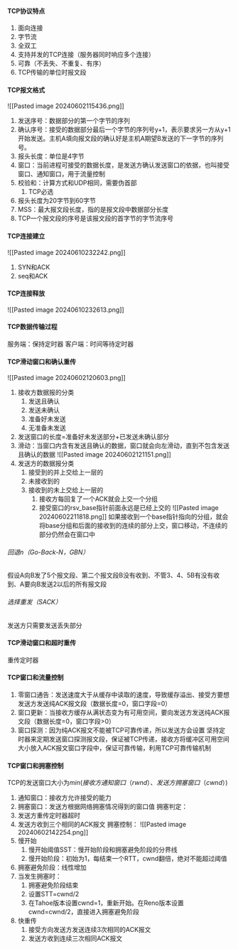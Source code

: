 #### TCP协议特点
1. 面向连接
2. 字节流
3. 全双工
4. 支持并发的TCP连接（服务器同时响应多个连接）
5. 可靠（不丢失、不重复、有序）
6. TCP传输的单位时报文段
#### TCP报文格式
![[Pasted image 20240602115436.png]]
1. 发送序号：数据部分的第一个字节的序列
2. 确认序号：接受的数据部分最后一个字节的序列号y+1，表示要求另一方从y+1开始发送。主机A填向报文段的确认好是主机A期望B发送的下一字节的序列号。
3. 报头长度：单位是4字节
4. 窗口：当前进程可接受的数据长度，是发送方确认发送窗口的依据，也叫接受窗口、通知窗口，用于流量控制
5. 校验和：计算方式和UDP相同，需要伪首部
	1. TCP必选
6. 报头长度为20字节到60字节
7. MSS：最大报文段长度，指的是报文段中数据部分长度
8. TCP一个报文段的序号是该报文段的首字节的字节流序号
#### TCP连接建立
![[Pasted image 20240610232242.png]]
1. SYN和ACK
2. seq和ACK
#### TCP连接释放
![[Pasted image 20240610232613.png]]

#### TCP数据传输过程
服务端：保持定时器
客户端：时间等待定时器
#### TCP滑动窗口和确认重传
![[Pasted image 20240602120603.png]]
1. 接收方数据报的分类
	1. 发送且确认
	2. 发送未确认
	3. 准备好未发送
	4. 无准备未发送
2. 发送窗口的长度=准备好未发送部分+已发送未确认部分
3. 滑动：当窗口内含有发送且确认的数据，窗口就会向左滑动，直到不包含发送且确认的数据
![[Pasted image 20240602121151.png]]
4. 发送方的数据报分类
	1. 接受到的并上交给上一层的
	2. 未接收到的
	3. 接收到的未上交给上一层的
		1. 接收方每回复了一个ACK就会上交一个分组
		2. 接受窗口的rsv_base指针前面永远是已经上交的
![[Pasted image 20240602211818.png]]
如果接收到一个base指针指向的分组，就会将base分组和后面的接收到的连续的部分上交，窗口移动，不连续的部分仍然会在窗口中
###### 回退n（Go-Back-N，GBN）
假设A向B发了5个报文段、第二个报文段B没有收到、不管3、4、5B有没有收到、A要向B发送2以后的所有报文段
###### 选择重发（SACK）
发送方只需要发送丢失部分
#### TCP滑动窗口和超时重传
重传定时器
#### TCP窗口和流量控制
1. 零窗口通告：发送速度大于从缓存中读取的速度，导致缓存溢出、接受方要想发送方发送纯ACK报文段（数据长度=0，窗口字段=0）
2. 窗口更新：当接收方缓存从满状态变为有可用空间，要向发送方发送纯ACK报文段（数据长度=0，窗口字段>0）
3. 窗口探测：因为纯ACK报文不能被TCP可靠传递，所以发送方会设置 坚持定时器来定期发送窗口探测报文段，保证被TCP传递，接收方将缓冲区可用空间大小放入ACK报文窗口字段中，保证可靠传输，利用TCP可靠传输机制 
#### TCP窗口和拥塞控制
TCP的发送窗口大小为$min(接收方通知窗口（rwnd）、发送方拥塞窗口（cwnd）)$
1. 通知窗口：接收方允许接受的能力
2. 拥塞窗口：发送方根据网络拥塞情况得到的窗口值
拥塞判定：
1. 发送方重传定时器超时
2. 发送方收到三个相同的ACK报文
拥塞控制：
![[Pasted image 20240602142254.png]]
1. 慢开始
	1. 慢开始阈值SST：慢开始阶段和拥塞避免阶段的分界线
	2. 慢开始阶段：初始为1，每结束一个RTT，cwnd翻倍，绝对不能超过阈值
2.  拥塞避免阶段：线性增加
3. 当发生拥塞时：
	1. 拥塞避免阶段结束
	2. 设置STT=cwnd/2
	3. 在Tahoe版本设置cwnd=1，重新开始。在Reno版本设置cwnd=cwnd/2，直接进入拥塞避免阶段
4. 快重传
	1. 接受方向发送方发送连续3次相同的ACK报文
	2. 发送方收到连续三次相同ACK报文


